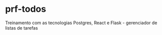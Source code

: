 # prf-todos
Treinamento com as tecnologias Postgres, React e Flask - gerenciador de listas de tarefas
